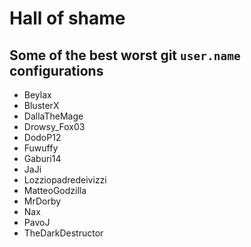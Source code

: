 # Hall of shame

## Some of the best worst git `user.name` configurations

* Beylax
* BlusterX
* DallaTheMage
* Drowsy_Fox03
* DodoP12
* Fuwuffy
* Gaburi14
* JaJi
* Lozziopadredeivizzi
* MatteoGodzilla
* MrDorby
* Nax
* PavoJ
* TheDarkDestructor
